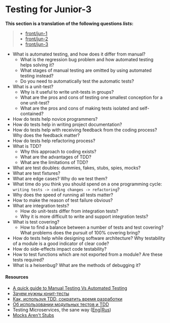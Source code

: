 # Testing for Junior-3

__This section is a translation of the following questions _lists_:__

> * [front/jun-1](/frontend/junior-1/testing.md)
> * [front/jun-2](/frontend/junior-2/testing.md)
> * [front/jun-3](/frontend/junior-3/testing.md)

* What is automated testing, and how does it differ from manual?
  * What is the regression bug problem and how automated testing helps solving it?
  * What stages of manual testing are omitted by using automated testing instead?
  * Do you need to automatically test the automatic tests?
* What is a unit-test?
  * Why is it useful to write unit-tests in groups?
  * What are the pros and cons of testing one smallest conception for a one unit-test?
  * What are the pros and cons of making tests isolated and self-contained?
* How do tests help novice programmers?
* How do tests help in writing project documentation?
* How do tests help with receiving feedback from the coding process?
Why does the feedback matter?
* How do tests help refactoring process?
* What is TDD?
  * Why this approach to coding exists?
  * What are the advantages of TDD?
  * What are the limitations of TDD?
* What are test doubles: dummies, fakes, stubs, spies, mocks?
* What are test fixtures?
* What are edge cases? Why do we test them?
* What time do you think you should spend on a one programming cycle: `writing tests -> coding changes -> refactoring`?
* Why does the speed of running all tests matter?
* How to make the reason of test failure obvious?
* What are integration tests?
  * How do unit-tests differ from integration tests?
  * Why it is more difficult to write and support integration tests?
* What is test covering?
  * How to find a balance between a number of tests and test covering?
  What problems does the pursuit of 100% covering bring?
* How do tests help while designing software architecture?
Why testability of a module is a good indicator of clear code?
* How do side-effects impact code testability?
* How to test functions which are not exported from a module?
Are these tests required?
* What is a heisenbug?
What are the methods of debugging it?

#### Resources

* [A quick guide to Manual Testing Vs Automated Testing](https://reqtest.com/testing-blog/manual-testing-vs-automated-testing/)
* [Зачем нужны юнит-тесты](https://tproger.ru/translations/unit-tests-purposes/)
* [Как, используя TDD, сократить время разработки](https://www.simbirsoft.com/blog/razrabotka-cherez-testirovanie-polza-i-vred/)
* [Об использовании модульных тестов и TDD](https://eax.me/unit-testing/)
* Testing Microservices, the sane way ([Eng](https://medium.com/@copyconstruct/testing-microservices-the-sane-way-9bb31d158c16?imm_mid=0fa713&%3Bcmp=em-webops-na-na-newsltr_20180112)|[Rus](https://habr.com/ru/company/oleg-bunin/blog/349632/))
* [Mocks Aren't Stubs](https://www.martinfowler.com/articles/mocksArentStubs.html)
